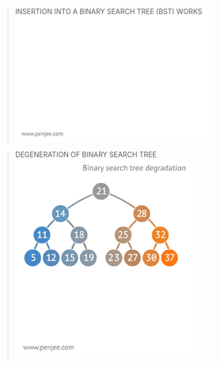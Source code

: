 > INSERTION INTO A BINARY SEARCH TREE (BST) WORKS
![SortDTS.gif](./_srcFiles/Images/SortDTS.gif "SortDTS.gif")

> DEGENERATION OF BINARY SEARCH TREE
![DegenerationOfBinarySearchTree.gif](./_srcFiles/Images/DegenerationOfBinarySearchTree.gif "DegenerationOfBinarySearchTree.gif")